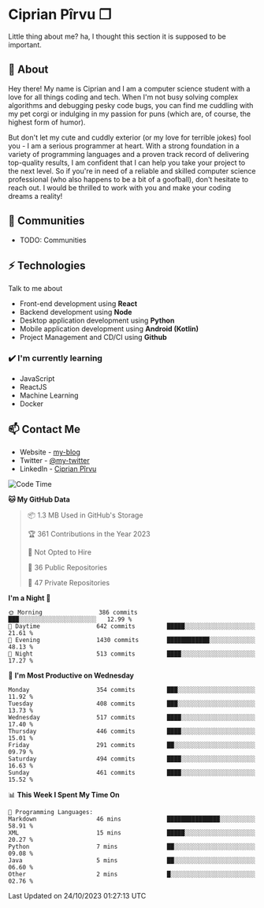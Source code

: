 # Ciprian Pîrvu ❐

Little thing about me? ha, I thought this section it is supposed to be important.

## 🧐 About

Hey there! My name is Ciprian and I am a computer science student with a love for all things coding and tech. When I'm not busy solving complex algorithms and debugging pesky code bugs, you can find me cuddling with my pet corgi or indulging in my passion for puns (which are, of course, the highest form of humor).

But don't let my cute and cuddly exterior (or my love for terrible jokes) fool you - I am a serious programmer at heart. With a strong foundation in a variety of programming languages and a proven track record of delivering top-quality results, I am confident that I can help you take your project to the next level. So if you're in need of a reliable and skilled computer science professional (who also happens to be a bit of a goofball), don't hesitate to reach out. I would be thrilled to work with you and make your coding dreams a reality!

## 👯 Communities

-   TODO: Communities

## ⚡ Technologies

Talk to me about

-   Front-end development using **React**
-   Backend development using **Node**
-   Desktop application development using **Python**
-   Mobile application development using **Android (Kotlin)**
-   Project Management and CD/CI using **Github**

### ✔️ I'm currently learning

-   JavaScript
-   ReactJS
-   Machine Learning
-   Docker

## 📫 Contact Me

-   Website - [my-blog]()
-   Twitter - [@my-twitter]()
-   LinkedIn - [Ciprian Pîrvu](https://www.linkedin.com/in/p%C3%AErvu-ciprian-cristian-4415991b1/)

<!--START_SECTION:waka-->
![Code Time](http://img.shields.io/badge/Code%20Time-1%2C791%20hrs%2056%20mins-blue)

**🐱 My GitHub Data** 

> 📦 1.3 MB Used in GitHub's Storage 
 > 
> 🏆 361 Contributions in the Year 2023
 > 
> 🚫 Not Opted to Hire
 > 
> 📜 36 Public Repositories 
 > 
> 🔑 47 Private Repositories 
 > 
**I'm a Night 🦉** 

```text
🌞 Morning                386 commits         ███░░░░░░░░░░░░░░░░░░░░░░   12.99 % 
🌆 Daytime                642 commits         █████░░░░░░░░░░░░░░░░░░░░   21.61 % 
🌃 Evening                1430 commits        ████████████░░░░░░░░░░░░░   48.13 % 
🌙 Night                  513 commits         ████░░░░░░░░░░░░░░░░░░░░░   17.27 % 
```
📅 **I'm Most Productive on Wednesday** 

```text
Monday                   354 commits         ███░░░░░░░░░░░░░░░░░░░░░░   11.92 % 
Tuesday                  408 commits         ███░░░░░░░░░░░░░░░░░░░░░░   13.73 % 
Wednesday                517 commits         ████░░░░░░░░░░░░░░░░░░░░░   17.40 % 
Thursday                 446 commits         ████░░░░░░░░░░░░░░░░░░░░░   15.01 % 
Friday                   291 commits         ██░░░░░░░░░░░░░░░░░░░░░░░   09.79 % 
Saturday                 494 commits         ████░░░░░░░░░░░░░░░░░░░░░   16.63 % 
Sunday                   461 commits         ████░░░░░░░░░░░░░░░░░░░░░   15.52 % 
```


📊 **This Week I Spent My Time On** 

```text
💬 Programming Languages: 
Markdown                 46 mins             ███████████████░░░░░░░░░░   58.91 % 
XML                      15 mins             █████░░░░░░░░░░░░░░░░░░░░   20.27 % 
Python                   7 mins              ██░░░░░░░░░░░░░░░░░░░░░░░   09.08 % 
Java                     5 mins              ██░░░░░░░░░░░░░░░░░░░░░░░   06.60 % 
Other                    2 mins              █░░░░░░░░░░░░░░░░░░░░░░░░   02.76 % 
```


 Last Updated on 24/10/2023 01:27:13 UTC
<!--END_SECTION:waka-->
